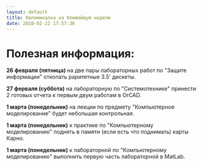 ```yaml
---
layout: default
title: Напоминалка на ближайшую неделю
date: 2010-02-22 17:57:36
---
```


# Полезная информация:

**26 февраля (пятница)** на две пары лабораторных работ по "Защите информации" откопать раритетные 3.5' дискеты.

**27 ферваля (суббота)** на лабораторную по "Системотехнике" принести 2 готовых отчета к первым двум работам в OrCAD.

**1 марта (понедельник)** на лекции по предмету "Компьютерное моделирование" будет небольшая контрольная.

**1 марта (понедельник)** к практике по "Компьютерному моделированию" поднять в памяти (если есть что поднимать) карты Карно.

**1 марта (понедельник)** к лабораторной по "Компьютерному моделированию" выполнить первую часть лабораторной в MatLab.
